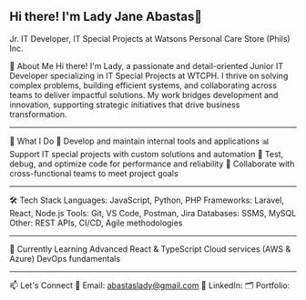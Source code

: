 ## Hi there! I'm Lady Jane Abastas👋

Jr. IT Developer, IT Special Projects at Watsons Personal Care Store (Phils) Inc.

👋 About Me
Hi there! I'm Lady, a passionate and detail-oriented Junior IT Developer specializing in IT Special Projects at WTCPH. I thrive on solving complex problems, building efficient systems, and collaborating across teams to deliver impactful solutions. My work bridges development and innovation, supporting strategic initiatives that drive business transformation.
______________________________________________________________________________________________________________________________________________

💼 What I Do
🔧 Develop and maintain internal tools and applications
📊 Support IT special projects with custom solutions and automation
🧪 Test, debug, and optimize code for performance and reliability
🤝 Collaborate with cross-functional teams to meet project goals
______________________________________________________________________________________________________________________________________________

🛠️ Tech Stack
Languages: JavaScript, Python, PHP
Frameworks: Laravel, React, Node.js
Tools: Git, VS Code, Postman, Jira
Databases: SSMS, MySQL
Other: REST APIs, CI/CD, Agile methodologies
______________________________________________________________________________________________________________________________________________

🌱 Currently Learning
Advanced React & TypeScript
Cloud services (AWS & Azure)
DevOps fundamentals
______________________________________________________________________________________________________________________________________________
📫 Let's Connect
📧 Email: abastaslady@gmail.com
💼 LinkedIn: 
🗂️ Portfolio:


